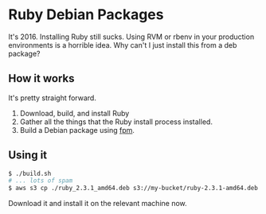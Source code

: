 # Ruby Debian Packages

It's 2016. Installing Ruby still sucks. Using RVM or rbenv in your production
environments is a horrible idea. Why can't I just install this from a deb
package?

## How it works

It's pretty straight forward.

1. Download, build, and install Ruby
1. Gather all the things that the Ruby install process installed.
1. Build a Debian package using [fpm](https://github.com/jordansissel/fpm).

## Using it

```bash
$ ./build.sh
# ... lots of spam
$ aws s3 cp ./ruby_2.3.1_amd64.deb s3://my-bucket/ruby-2.3.1-amd64.deb --acl public-read
```

Download it and install it on the relevant machine now.
